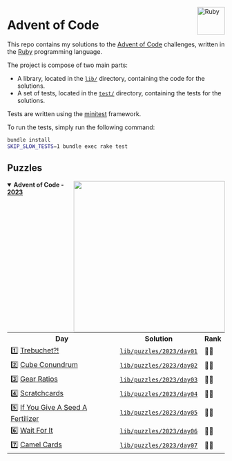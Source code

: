 <a href="https://www.ruby-lang.org"><img src="https://s3.cdalvaro.io/github.com/cdalvaro/advent-of-code/RubyLang.png" alt="Ruby" width="64px" align="right"/></a>

# Advent of Code

This repo contains my solutions to the [Advent of Code](https://adventofcode.com) challenges, written in
the [Ruby](https://www.ruby-lang.org) programming language.

The project is compose of two main parts:

- A library, located in the [`lib/`](lib/) directory, containing the code for the solutions.
- A set of tests, located in the [`test/`](test/) directory, containing the tests for the solutions.

Tests are written using the [minitest](https://github.com/minitest/minitest) framework.

To run the tests, simply run the following command:

```bash
bundle install
SKIP_SLOW_TESTS=1 bundle exec rake test
```

## Puzzles

<a href="https://www.ruby-lang.org"><img src="https://s3.cdalvaro.io/github.com/cdalvaro/advent-of-code/Holly.png" height="350px" align="right"/></a>

<details open>
  <summary><b>Advent of Code - <a href="https://adventofcode.com/2023">2023</a></b></summary>
  <p>
    <table>
      <tr>
        <th>Day</th>
        <th>Solution</th>
        <th>Rank</th>
      </tr>
      <tr>
        <td>1️⃣ <a href="https://adventofcode.com/2023/day/1">Trebuchet?!</a></td>
        <td><a href="lib/puzzles/2023/day01"><code>lib/puzzles/2023/day01</code></a></td>
        <td>🌟🌟</td>
      </tr>
      <tr>
        <td>2️⃣ <a href="https://adventofcode.com/2023/day/2">Cube Conundrum</a></td>
        <td><a href="lib/puzzles/2023/day02"><code>lib/puzzles/2023/day02</code></a></td>
        <td>🌟🌟</td>
      </tr>
      <tr>
        <td>3️⃣ <a href="https://adventofcode.com/2023/day/3">Gear Ratios</a></td>
        <td><a href="lib/puzzles/2023/day03"><code>lib/puzzles/2023/day03</code></a></td>
        <td>🌟🌟</td>
      </tr>
      <tr>
        <td>4️⃣ <a href="https://adventofcode.com/2023/day/4">Scratchcards</a></td>
        <td><a href="lib/puzzles/2023/day04"><code>lib/puzzles/2023/day04</code></a></td>
        <td>🌟🌟</td>
      </tr>
      <tr>
        <td>5️⃣ <a href="https://adventofcode.com/2023/day/5">If You Give A Seed A Fertilizer</a></td>
        <td><a href="lib/puzzles/2023/day05"><code>lib/puzzles/2023/day05</code></a></td>
        <td>🌟🌟</td>
      </tr>
      <tr>
        <td>6️⃣ <a href="https://adventofcode.com/2023/day/6">Wait For It</a></td>
        <td><a href="lib/puzzles/2023/day06"><code>lib/puzzles/2023/day06</code></a></td>
        <td>🌟🌟</td>
      </tr>
        <tr>
            <td>7️⃣ <a href="https://adventofcode.com/2023/day/7">Camel Cards</a></td>
            <td><a href="lib/puzzles/2023/day07"><code>lib/puzzles/2023/day07</code></a></td>
            <td>🌟🌟</td>
    </table>
  </p>
</details>
